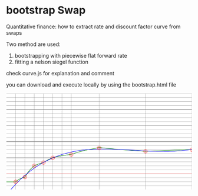 # bootstrap Swap
Quantitative finance: how to extract rate and discount factor curve from swaps

Two method are used:

1. bootstrapping with piecewise flat forward rate
2. fitting a nelson siegel function

check curve.js for explanation and comment

you can download and execute locally by using the bootstrap.html file

![screenshot](https://github.com/croquelois/bootstrapSwap/blob/master/graph.png)
